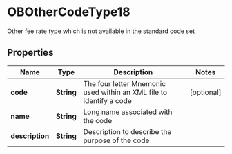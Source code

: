 

# OBOtherCodeType18

Other fee rate type which is not available in the standard code set
## Properties

Name | Type | Description | Notes
------------ | ------------- | ------------- | -------------
**code** | **String** | The four letter Mnemonic used within an XML file to identify a code |  [optional]
**name** | **String** | Long name associated with the code | 
**description** | **String** | Description to describe the purpose of the code | 



